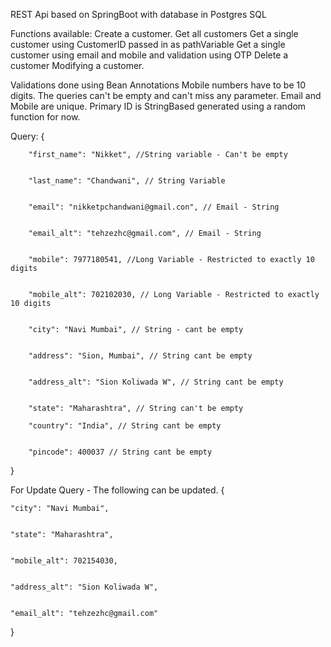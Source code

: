 REST Api based on SpringBoot with database in Postgres SQL

Functions available:
Create a customer.
Get all customers
Get a single customer using CustomerID passed in as pathVariable
Get a single customer using email and mobile and validation using OTP
Delete a customer
Modifying a customer.


Validations done using Bean Annotations
Mobile numbers have to be 10 digits.
The queries can't be empty and can't miss any parameter.
Email and Mobile are unique.
Primary ID is StringBased generated using a random function for now. 

Query: {

        "first_name": "Nikket", //String variable - Can't be empty
        
        
        "last_name": "Chandwani", // String Variable 
        
        
        "email": "nikketpchandwani@gmail.con", // Email - String 
        
        
        "email_alt": "tehzezhc@gmail.com", // Email - String
        
        
        "mobile": 7977180541, //Long Variable - Restricted to exactly 10 digits
        
        
        "mobile_alt": 702102030, // Long Variable - Restricted to exactly 10 digits
        
        
        "city": "Navi Mumbai", // String - cant be empty
        
        
        "address": "Sion, Mumbai", // String cant be empty
        
        
        "address_alt": "Sion Koliwada W", // String cant be empty
        
        
        "state": "Maharashtra", // String can't be empty
        
        "country": "India", // String cant be empty
        
        
        "pincode": 400037 // String cant be empty
        
}

For Update Query - The following can be updated.
{

    "city": "Navi Mumbai",
    
    
    "state": "Maharashtra",
    
    
    "mobile_alt": 702154030,
    
    
    "address_alt": "Sion Koliwada W",
    
    
    "email_alt": "tehzezhc@gmail.com"
    
    
}
